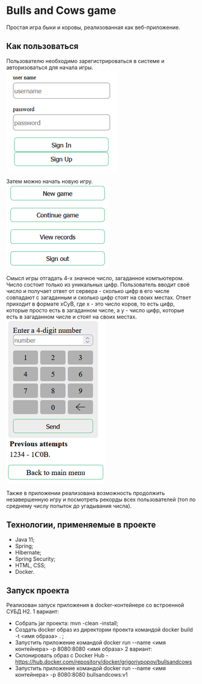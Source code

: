 # Bulls and Cows game
Простая игра быки и коровы, реализованная как веб-приложение.
## Как пользоваться
Пользователю необходимо зарегистрироваться в системе и авторизоваться для начала игры.
![Меню_входа.png](src/main/resources/static/Меню_входа.png)

Затем можно начать новую игру.
![Главное меню игры.png](src/main/resources/static/Главное_меню_игры.png)

Смысл игры отгадать 4-х значное число, загаданное компьютером. Число состоит только из уникальных цифр.
Пользователь вводит своё число и получает ответ от сервера - сколько цифр в его числе совпадают с загаданным 
и сколько цифр стоят на своих местах. Ответ приходит в формате xCyB, где x - это число коров, то есть цифр, 
которые просто есть в загаданном числе, а y - число цифр, которые есть в загаданном числе и стоят на своих местах.
![Поле самой игры.png](src/main/resources/static/Поле_самой_игры.png)

Также в приложении реализована возможность продолжить незавершенную игру и 
посмотреть рекорды всех пользователей (топ по среднему числу попыток 
до угадывания числа).

## Технологии, применяемые в проекте
* Java 11;
* Spring;
* Hibernate;
* Spring Security;
* HTML, CSS;
* Docker.

## Запуск проекта
Реализован запуск приложения в docker-контейнерe со встроенной СУБД H2.
1 вариант:
* Собрать jar проекта: mvn -clean -install;
* Создать docker образ из директории проекта командой docker build -t <имя образа> .  ;
* Запустить приложение командой docker run --name <имя контейнера> -p 8080:8080 <имя образа>
2 вариант:
* Склонировать образ с Docker Hub - https://hub.docker.com/repository/docker/grigoriypopov/bullsandcows
* Запустить приложение командой docker run --name <имя контейнера> -p 8080:8080 bullsandcows:v1
